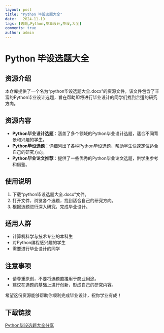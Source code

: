 ```yaml
---
layout: post
title: "Python 毕设选题大全"
date:   2024-11-19
tags: [选题,Python,毕业设计,毕设,大全]
comments: true
author: admin
---
```

# Python 毕设选题大全

## 资源介绍

本仓库提供了一个名为“python毕设选题大全.docx”的资源文件，该文件包含了丰富的Python毕业设计选题，旨在帮助即将进行毕业设计的同学们找到合适的研究方向。

## 资源内容

- **Python毕业设计选题**：涵盖了多个领域的Python毕业设计选题，适合不同背景和兴趣的学生。
- **Python毕设选题**：详细列出了各种Python毕设选题，帮助学生快速定位适合自己的研究方向。
- **Python毕业论文推荐**：提供了一些优秀的Python毕业论文选题，供学生参考和借鉴。

## 使用说明

1. 下载“python毕设选题大全.docx”文件。
2. 打开文件，浏览各个选题，找到适合自己的研究方向。
3. 根据选题进行深入研究，完成毕业设计。

## 适用人群

- 计算机科学与技术专业的本科生
- 对Python编程感兴趣的学生
- 需要进行毕业设计的同学

## 注意事项

- 请尊重原创，不要将选题直接用于商业用途。
- 建议在选题的基础上进行创新，形成自己的研究内容。

希望这份资源能够帮助你顺利完成毕业设计，祝你学业有成！

## 下载链接

[Python毕设选题大全分享](https://pan.quark.cn/s/4493e1dc3e2a)